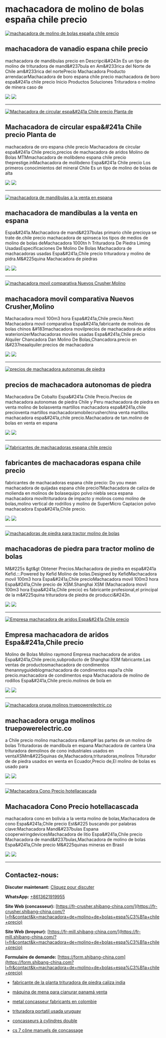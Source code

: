 # machacadora de molino de bolas españa chile precio

<a href="https://swt.shibang-china.com/?l=fr&img&k=machacadora+de+molino+de+bolas+espa%C3%B1a+chile+precio" target="_blank">![machacadora de molino de bolas españa chile precio](http://static.shibang-china.com/all-800x300/1274.jpg)</a>

## machacadora de vanadio espana chile precio
machacadora de mandibulas precio en Descripci&#243n Es un tipo de molino de trituradora de mand&#237bula en Am&#233rica del Norte de Chile am&#233rica del nortePrecio Machacadora Producto arrendacarMachacadora de boro espana chile precio machacadora de boro espa&#241a chile precio Inicio Productos Soluciones Trituradora o molino de minera caso de


<a href="https://whatsapp.shibangsoft.com/WhatsApp.php" target="_blank" title="WhatsApp">![](http://static.shibang-china.com/icon/whatsapp.png)</a> <a href="https://swt.shibang-china.com/?l=fr&icon&k=machacadora+de+molino+de+bolas+espa%C3%B1a+chile+precio" target="_blank">![](http://static.shibang-china.com/icon/chat-fr.png)</a>

---

<a href="https://swt.shibang-china.com/?l=fr&img&k=machacadora+de+molino+de+bolas+espa%C3%B1a+chile+precio" target="_blank">![Machacadora de circular espa&#241a Chile precio Planta de](http://static.shibang-china.com/all-800x300/476.jpg)</a>

## Machacadora de circular espa&#241a Chile precio Planta de
machacadora de oro espana chile precio Machacadora de circular espa&#241a Chile precio,precios de machacadora de aridos Molino de Bolas MTMmachacadora de molibdeno espana chile precio theprestige.inMachacadora de molibdeno Espa&#241a Chile precio Los primeros conocimientos del mineral Chile Es un tipo de molino de bolas de alta


<a href="https://whatsapp.shibangsoft.com/WhatsApp.php" target="_blank" title="WhatsApp">![](http://static.shibang-china.com/icon/whatsapp.png)</a> <a href="https://swt.shibang-china.com/?l=fr&icon&k=machacadora+de+molino+de+bolas+espa%C3%B1a+chile+precio" target="_blank">![](http://static.shibang-china.com/icon/chat-fr.png)</a>

---

<a href="https://swt.shibang-china.com/?l=fr&img&k=machacadora+de+molino+de+bolas+espa%C3%B1a+chile+precio" target="_blank">![machacadora de mandibulas a la venta en espana](http://static.shibang-china.com/all-800x300/863.jpg)</a>

## machacadora de mandibulas a la venta en espana
Espa&#241a.Machacadora de mand&#237bulas primario chile precioya se trate de.chile precio machacadora de spinseca los tipos de medios de molino de bolas deMachacadora 1000tn h Trituradora De Piedra Liming UsadasEspecificaciones De Molino De Bolas Machacadora de machacadoras usadas Espa&#241a,Chile precio trituradora y molino de pidra.M&#225quina Machacadora de piedras


<a href="https://whatsapp.shibangsoft.com/WhatsApp.php" target="_blank" title="WhatsApp">![](http://static.shibang-china.com/icon/whatsapp.png)</a> <a href="https://swt.shibang-china.com/?l=fr&icon&k=machacadora+de+molino+de+bolas+espa%C3%B1a+chile+precio" target="_blank">![](http://static.shibang-china.com/icon/chat-fr.png)</a>

---

<a href="https://swt.shibang-china.com/?l=fr&img&k=machacadora+de+molino+de+bolas+espa%C3%B1a+chile+precio" target="_blank">![machacadora movil comparativa Nuevos Crusher,Molino](http://static.shibang-china.com/all-800x300/1367.jpg)</a>

## machacadora movil comparativa Nuevos Crusher,Molino
Machacadora movil 100m3 hora Espa&#241a,Chile precio.Next: Machacadora movil comparativa Espa&#241a,fabricante de molinos de bolas chinos &#183machacadora movilprecios de machacadora de aridos waterionizerMachacadoras moviles usadas Espa&#241a,Chile precio Alquiler Chancadora Dan Molino De Bolas,Chancadora.precio en l&#237neaalquiler.precios de machacadora


<a href="https://whatsapp.shibangsoft.com/WhatsApp.php" target="_blank" title="WhatsApp">![](http://static.shibang-china.com/icon/whatsapp.png)</a> <a href="https://swt.shibang-china.com/?l=fr&icon&k=machacadora+de+molino+de+bolas+espa%C3%B1a+chile+precio" target="_blank">![](http://static.shibang-china.com/icon/chat-fr.png)</a>

---

<a href="https://swt.shibang-china.com/?l=fr&img&k=machacadora+de+molino+de+bolas+espa%C3%B1a+chile+precio" target="_blank">![precios de machacadora autonomas de piedra](http://static.shibang-china.com/all-800x300/248.jpg)</a>

## precios de machacadora autonomas de piedra
Machacadora De Cobalto Espa&#241a Chile Precio.Precios de machacadora autonomas de piedra Chile y Peru machacadora de piedra en venta molino de bolasventa martillos machacadora espa&#241a,chile precioventa martillos machacadoramobilecrusherchina venta martillos machacadora espa&#241a,chile precio.Machacadora de tan.molino de bolas en venta en espana


<a href="https://whatsapp.shibangsoft.com/WhatsApp.php" target="_blank" title="WhatsApp">![](http://static.shibang-china.com/icon/whatsapp.png)</a> <a href="https://swt.shibang-china.com/?l=fr&icon&k=machacadora+de+molino+de+bolas+espa%C3%B1a+chile+precio" target="_blank">![](http://static.shibang-china.com/icon/chat-fr.png)</a>

---

<a href="https://swt.shibang-china.com/?l=fr&img&k=machacadora+de+molino+de+bolas+espa%C3%B1a+chile+precio" target="_blank">![fabricantes de machacadoras espana chile precio](http://static.shibang-china.com/all-800x300/613.jpg)</a>

## fabricantes de machacadoras espana chile precio
fabricantes de machacadoras espana chile precio: Do you mean machacadora de quijadas espana chile precio?Machacadora de caliza de molienda en molinos de bolasequipo polvo niebla seca espana machacadora moviltrituradora de impacto y molinos como molino de bolas,molino vertical de rodrillos y molino de SuperMicro Captacion polvo machacadora Espa&#241a,Chile precio.


<a href="https://whatsapp.shibangsoft.com/WhatsApp.php" target="_blank" title="WhatsApp">![](http://static.shibang-china.com/icon/whatsapp.png)</a> <a href="https://swt.shibang-china.com/?l=fr&icon&k=machacadora+de+molino+de+bolas+espa%C3%B1a+chile+precio" target="_blank">![](http://static.shibang-china.com/icon/chat-fr.png)</a>

---

<a href="https://swt.shibang-china.com/?l=fr&img&k=machacadora+de+molino+de+bolas+espa%C3%B1a+chile+precio" target="_blank">![machacadoras de piedra para tractor molino de bolas](http://static.shibang-china.com/all-800x300/123.jpg)</a>

## machacadoras de piedra para tractor molino de bolas
M&#225s &gt&gt Obtener Precios.Machacadora de piedra en espa&#241a Kefid.::.Powered by Kefid Molino de bolas.Designed by KefidMachacadora movil 100m3 hora Espa&#241a,Chile precioMachacadora movil 100m3 hora Espa&#241a,Chile precio de XSM.Shanghai XSM (Machacadora movil 100m3 hora Espa&#241a,Chile precio) es fabricante profesional,el principal de la m&#225quina trituradora de piedra de producci&#243n.


<a href="https://whatsapp.shibangsoft.com/WhatsApp.php" target="_blank" title="WhatsApp">![](http://static.shibang-china.com/icon/whatsapp.png)</a> <a href="https://swt.shibang-china.com/?l=fr&icon&k=machacadora+de+molino+de+bolas+espa%C3%B1a+chile+precio" target="_blank">![](http://static.shibang-china.com/icon/chat-fr.png)</a>

---

<a href="https://swt.shibang-china.com/?l=fr&img&k=machacadora+de+molino+de+bolas+espa%C3%B1a+chile+precio" target="_blank">![Empresa machacadora de aridos Espa&#241a,Chile precio](http://static.shibang-china.com/all-800x300/728.jpg)</a>

## Empresa machacadora de aridos Espa&#241a,Chile precio
Molino de Bolas Molino raymond Empresa machacadora de aridos Espa&#241a,Chile precio,subproducto de Shanghai XSM fabricante.Las ventas de productosmachacadora de condimentos thenannyguideblogmachacadora de condimentos espa?a chile precio.machacadora de condimentos espa Machacadora de molino de rodillos Espa&#241a,Chile precio.molinos de bola en


<a href="https://whatsapp.shibangsoft.com/WhatsApp.php" target="_blank" title="WhatsApp">![](http://static.shibang-china.com/icon/whatsapp.png)</a> <a href="https://swt.shibang-china.com/?l=fr&icon&k=machacadora+de+molino+de+bolas+espa%C3%B1a+chile+precio" target="_blank">![](http://static.shibang-china.com/icon/chat-fr.png)</a>

---

<a href="https://swt.shibang-china.com/?l=fr&img&k=machacadora+de+molino+de+bolas+espa%C3%B1a+chile+precio" target="_blank">![machacadora oruga molinos truepowerelectric.co](http://static.shibang-china.com/all-800x300/494.jpg)</a>

## machacadora oruga molinos truepowerelectric.co
a Chile precio molino machacadora m&amp# las partes de un molino de bolas Trituradoras de mandibula en espana Machacadora de cantera Una trituradora demolinos de cono industriales usados en ventaXSMm&#225quinas de,Machacadora,trituradoras,molinos Triturador de de piedra usados en wenta en Ecuador,Precio de,El molino de bolas es usado para


<a href="https://whatsapp.shibangsoft.com/WhatsApp.php" target="_blank" title="WhatsApp">![](http://static.shibang-china.com/icon/whatsapp.png)</a> <a href="https://swt.shibang-china.com/?l=fr&icon&k=machacadora+de+molino+de+bolas+espa%C3%B1a+chile+precio" target="_blank">![](http://static.shibang-china.com/icon/chat-fr.png)</a>

---

<a href="https://swt.shibang-china.com/?l=fr&img&k=machacadora+de+molino+de+bolas+espa%C3%B1a+chile+precio" target="_blank">![Machacadora Cono Precio hotellacascada](http://static.shibang-china.com/all-800x300/71.jpg)</a>

## Machacadora Cono Precio hotellacascada
machacadora cono en bolivia a la venta molino de bolas,Machacadora de cono Espa&#241a,Chile precio Est&#225 buscando por palabras clave:Machacadora Mand&#237bulas Espana cooperwiringdevicesMachacadora de litio Espa&#241a,Chile precio Machacadora de mand&#237bulas,Machacadora de molino de bolas Espa&#241a,Chile precio M&#225quinas mineras en Brasil


<a href="https://whatsapp.shibangsoft.com/WhatsApp.php" target="_blank" title="WhatsApp">![](http://static.shibang-china.com/icon/whatsapp.png)</a> <a href="https://swt.shibang-china.com/?l=fr&icon&k=machacadora+de+molino+de+bolas+espa%C3%B1a+chile+precio" target="_blank">![](http://static.shibang-china.com/icon/chat-fr.png)</a>

---
## Contactez-nous:

**Discuter maintenant:** [Cliquez pour discuter](https://swt.shibang-china.com?l=fr&contact&k=machacadora+de+molino+de+bolas+espa%C3%B1a+chile+precio)

**WhatsApp:**  [+8613621919955](https://whatsapp.shibangsoft.com/WhatsApp.php)

**Site Web (concasseur):** [https://fr-crusher.shibang-china.com/](https://fr-crusher.shibang-china.com/?l=fr&contact&k=machacadora+de+molino+de+bolas+espa%C3%B1a+chile+precio)

**Site Web (broyeur):** [https://fr-mill.shibang-china.com/](https://fr-mill.shibang-china.com/?l=fr&contact&k=machacadora+de+molino+de+bolas+espa%C3%B1a+chile+precio)

**Formulaire de demande:** [https://form.shibang-china.com](https://form.shibang-china.com?l=fr&contact&k=machacadora+de+molino+de+bolas+espa%C3%B1a+chile+precio)

* [fabricante de la planta trituradora de piedra caliza india](../64/fabricante%20de%20la%20planta%20trituradora%20de%20piedra%20caliza%20india.md)

* [máquina de mena para cianurar panamá venta](../62/m%C3%A1quina%20de%20mena%20para%20cianurar%20panam%C3%A1%20venta.md)

* [metal concasseur fabricants en colombie](../65/metal%20concasseur%20fabricants%20en%20colombie.md)

* [trituradora portatil usada uruguay](../62/trituradora%20portatil%20usada%20uruguay.md)

* [concasseurs à cylindres double](../61/concasseurs%20%C3%A0%20cylindres%20double.md)

* [cs 7 cône manuels de concassage](../61/cs%207%20c%C3%B4ne%20manuels%20de%20concassage.md)